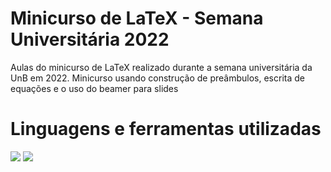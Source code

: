 # Minicurso de LaTeX - Semana Universitária 2022
Aulas do minicurso de LaTeX realizado durante a semana universitária da UnB em 2022. Minicurso usando construção de preâmbulos, escrita de equações e o uso do beamer para slides

# Linguagens e ferramentas utilizadas
  <img src="https://img.shields.io/badge/LaTeX-47A141?style=for-the-badge&logo=LaTeX&logoColor=white" />
  <img src="https://img.shields.io/badge/Overleaf-47A141?style=for-the-badge&logo=Overleaf&logoColor=white" />
